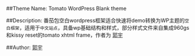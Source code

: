##Theme Name:
Tomato WordPress Blank theme

##Description:
番茄包空白wordpress框架适合快速将demo转换为WP主题的`空白框架`，适用于`中文站点`，具备wp基础结构和样式，部分样式文件来自集成960gs和kissy reset的tomato xhtml frame，作者为 [郭宇](http://guoyu.me 'Guo Yu')

##Author:
	[郭宇](http://guoyu.me 'Guo Yu') 